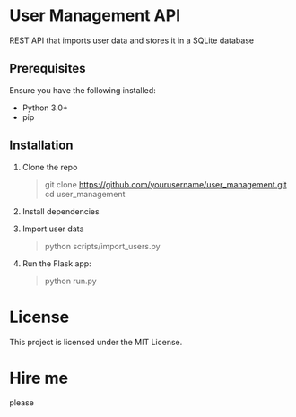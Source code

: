 # User Management API
REST API that imports user data and stores it in a SQLite database

## Prerequisites

Ensure you have the following installed:
- Python 3.0+
- pip

## Installation

1. Clone the repo
    >git clone https://github.com/yourusername/user_management.git
    >cd user_management

2. Install dependencies

3. Import user data
    >python scripts/import_users.py
  
5. Run the Flask app:
    >python run.py

# License

This project is licensed under the MIT License.

# Hire me
please
